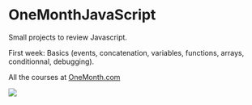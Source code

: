 # OneMonthJavaScript

Small projects to review Javascript. 

First week: Basics 
(events, concatenation, variables, functions, arrays, conditionnal, debugging).

All the courses at [OneMonth.com](https://onemonth.com/)

![](https://github.com/Ren33000/OneMonthJavaScript/blob/master/Screen%20Shot%202021-11-10%20at%2011.10.24.png)

